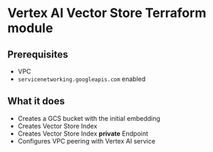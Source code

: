 # Vertex AI Vector Store Terraform module

## Prerequisites
- VPC
- `servicenetworking.googleapis.com` enabled

## What it does
- Creates a GCS bucket with the initial embedding
- Creates Vector Store Index
- Creates Vector Store Index **private** Endpoint 
- Configures VPC peering with Vertex AI service
